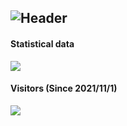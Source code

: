 ![Header](https://capsule-render.vercel.app/api?type=Waving&color=timeGradient&height=200&animation=fadeIn&section=header&text=xLikeWATCHDOG&fontSize=60)
---
#### Statistical data
![](https://github-readme-stats.vercel.app/api?username=xLikeWATCHDOG&show_icons=true&title_color=FFFFFF&icon_color=FFFFFF&text_color=FFFFFF&bg_color=8e8cd8)

#### Visitors (Since 2021/11/1)
![](https://count.getloli.com/get/@xLikeWATCHDOG?theme=rule34)
